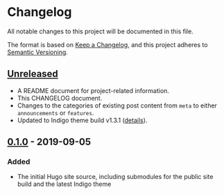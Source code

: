 # Changelog

All notable changes to this project will be documented in this file.

The format is based on [Keep a Changelog](https://keepachangelog.com/en/1.0.0/), and this project adheres to [Semantic Versioning](https://semver.org/spec/v2.0.0.html).

## [Unreleased]

- A README document for project-related information.
- This CHANGELOG document.
- Changes to the categories of existing post content from `meta` to either `announcements` or `features`.
- Updated to Indigo theme build v1.3.1 ([details](https://github.com/AngeloStavrow/indigo/blob/master/CHANGELOG.md#131)).

## [0.1.0] - 2019-09-05

### Added

- The initial Hugo site source, including submodules for the public site build and the latest Indigo theme

[unreleased]: https://github.com/AngeloStavrow/hello-indigo/compare/v0.1...HEAD
[0.1.0]: https://github.com/AngeloStavrow/hello-indigo/releases/tag/v0.1
